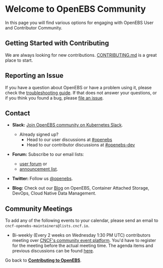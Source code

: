 # Welcome to OpenEBS Community

In this page you will find various options for engaging with OpenEBS User and Contributor Community. 

## Getting Started with Contributing

We are always looking for new contributions. [CONTRIBUTING.md](../CONTRIBUTING.md) is a great place to start.

## Reporting an Issue

If you have a question about OpenEBS or have a problem using it, please check the [troubleshooting guide](https://openebs.io/docs/troubleshooting).
If that does not answer your questions, or if you think you found a bug, please [file an issue](https://github.com/openebs/openebs/issues).

## Contact

- **Slack:** [Join OpenEBS community on Kubernetes Slack](https://kubernetes.slack.com).
    - Already signed up? 
      * Head to our user discussions at [#openebs](https://kubernetes.slack.com/messages/openebs/)
      * Head to our contributor discussions at [#openebs-dev](https://kubernetes.slack.com/messages/openebs-dev/)

- **Forum:** Subscribe to our email lists: 
  - [user forum](https://lists.cncf.io/g/cncf-openebs-users) or 
  - [announcement list](https://lists.cncf.io/g/cncf-openebs-announcements).

- **Twitter:** Follow us [@openebs](https://twitter.com/openebs).

- **Blog:** Check out our [Blog](https://openebs.io/blog) on OpenEBS, Container Attached Storage, DevOps, Cloud Native Data Management.

## Community Meetings

To add any of the following events to your calendar, please send an email to `cncf-openebs-maintainers@lists.cncf.io`.

- Bi-weekly (Every 2 weeks on Wednesday 1:30 PM UTC) contributors meeting over [CNCF's community event platform](https://community.cncf.io/openebs-community/). You'd have to register for the meeting before the actual meeting time. The agenda items and previous discussions can be found [here](https://hackmd.io/tRmnyg9AQPShxFAXOyFpSA?edit).


Go back to [**Contributing to OpenEBS**](../CONTRIBUTING.md).
